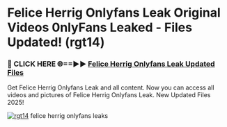 # Felice Herrig Onlyfans Leak Original Videos 0nlyFans Leaked - Files Updated! (rgt14)

<h3>🔴 CLICK HERE 🌐==►► <a href="https://tinyurl.com/2wckxsce" rel="nofollow">Felice Herrig Onlyfans Leak Updated Files</a></h3>

Get Felice Herrig Onlyfans Leak and all content. Now you can access all videos and pictures of Felice Herrig Onlyfans Leak. New Updated Files 2025!

[![rgt14](https://i.imgur.com/AFduVYN.gif)](https://tinyurl.com/2wckxsce)
felice herrig onlyfans leaks